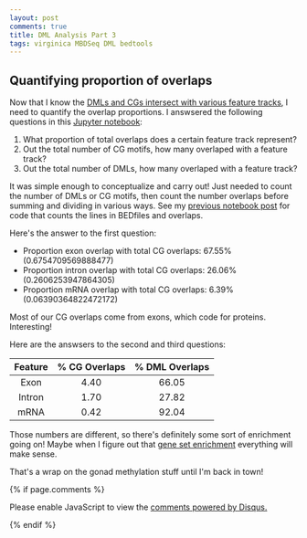 ```yaml
---
layout: post
comments: true
title: DML Analysis Part 3
tags: virginica MBDSeq DML bedtools
---
```


## Quantifying proportion of overlaps

Now that I know the [DMLs and CGs intersect with various feature tracks](https://yaaminiv.github.io/DML-Analysis/), I need to quantify the overlap proportions. I answsered the following questions in this [Jupyter notebook](https://github.com/RobertsLab/project-virginica-oa/blob/master/notebooks/2018-06-11-DML-Analysis.ipynb):

1. What proportion of total overlaps does a certain feature track represent?
2. Out the total number of CG motifs, how many overlaped with a feature track?
3. Out the total number of DMLs, how many overlaped with a feature track?

It was simple enough to conceptualize and carry out! Just needed to count the number of DMLs or CG motifs, then count the number overlaps before summing and dividing in various ways. See my [previous notebook post](https://yaaminiv.github.io/DML-Analysis/) for code that counts the lines in BEDfiles and overlaps.

Here's the answer to the first question:

- Proportion exon overlap with total CG overlaps: 67.55% (0.6754709569888477)
- Proportion intron overlap with total CG overlaps: 26.06% (0.2606253947864305)
- Proportion mRNA overlap with total CG overlaps: 6.39% (0.06390364822472172)

Most of our CG overlaps come from exons, which code for proteins. Interesting!

Here are the answsers to the second and third questions:

| **Feature** | **% CG Overlaps** | **% DML Overlaps** |
|:-----------:|:-----------------:|:------------------:|
|     Exon    |        4.40       |        66.05       |
|    Intron   |        1.70       |        27.82       |
|     mRNA    |        0.42       |        92.04       |

Those numbers are different, so there's definitely some sort of enrichment going on! Maybe when I figure out that [gene set enrichment](https://yaaminiv.github.io/DML-Analysis-Part2/) everything will make sense.

That's a wrap on the gonad methylation stuff until I'm back in town!

{% if page.comments %}

<div id="disqus_thread"></div>
<script>

/**
*  RECOMMENDED CONFIGURATION VARIABLES: EDIT AND UNCOMMENT THE SECTION BELOW TO INSERT DYNAMIC VALUES FROM YOUR PLATFORM OR CMS.
*  LEARN WHY DEFINING THESE VARIABLES IS IMPORTANT: https://disqus.com/admin/universalcode/#configuration-variables*/
/*
var disqus_config = function () {
this.page.url = PAGE_URL;  // Replace PAGE_URL with your page's canonical URL variable
this.page.identifier = PAGE_IDENTIFIER; // Replace PAGE_IDENTIFIER with your page's unique identifier variable
};
*/
(function() { // DON'T EDIT BELOW THIS LINE
var d = document, s = d.createElement('script');
s.src = 'https://the-responsible-grad-student.disqus.com/embed.js';
s.setAttribute('data-timestamp', +new Date());
(d.head || d.body).appendChild(s);
})();
</script>
<noscript>Please enable JavaScript to view the <a href="https://disqus.com/?ref_noscript">comments powered by Disqus.</a></noscript>

{% endif %}

<script id="dsq-count-scr" src="//the-responsible-grad-student.disqus.com/count.js" async></script>
